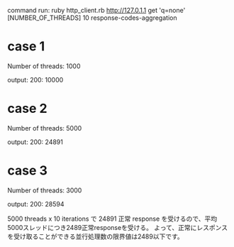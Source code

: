 command run: 
ruby http_client.rb http://127.0.1.1 get 'q=none' [NUMBER_OF_THREADS] 10 response-codes-aggregation

# case 1
Number of threads: 1000

output: 
200: 10000

# case 2
Number of threads: 5000

output: 
200: 24891

# case 3
Number of threads: 3000

output: 
200: 28594

5000 threads x 10 iterations で 24891 正常 response を受けるので、平均5000スレッドにつき2489正常responseを受ける。
よって、正常にレスポンスを受け取ることができる並行処理数の限界値は2489以下です。

